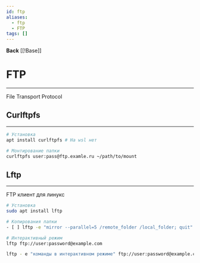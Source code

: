 ```yaml
---
id: ftp
aliases:
  - ftp
  - FTP
tags: []
---
```

**Back**
    [[!Base]]

# FTP
---
File Transport Protocol

## Curlftpfs
---
```bash
# Установка
apt install curlftpfs # На wsl нет

# Монтирование папки
curlftpfs user:pass@ftp.examle.ru ~/path/to/mount
```

## Lftp
---
FTP клиент для линукс
```bash
# Установка
sudo apt install lftp

# Копирования папки
- [ ] lftp -e "mirror --parallel=5 /remote_folder /local_folder; quit" ftp://user:password@example.com
```

```bash
# Интерактивный режим
lftp ftp://user:password@example.com

lftp - e "команды в интерактивном режиме" ftp://user:password@example.com
```
